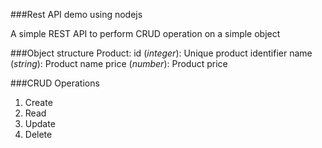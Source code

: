 ###Rest API demo using nodejs

A simple REST API to perform CRUD operation on a simple object

###Object structure
Product:
	id (_integer_): Unique product identifier
	name (_string_): Product name
	price (_number_): Product price
	
###CRUD Operations
 1. Create 
 2. Read
 3. Update
 4. Delete 